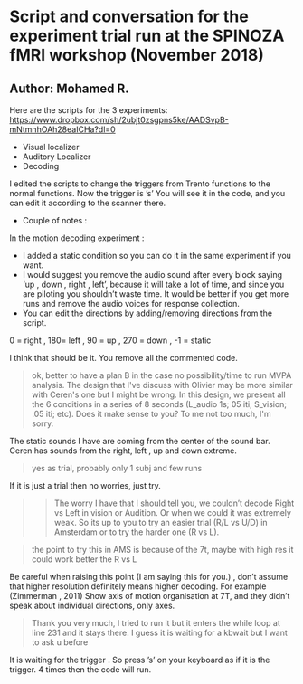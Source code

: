 # Script and conversation for the experiment trial run at the SPINOZA fMRI workshop (November 2018)

## Author: Mohamed R.

Here are the scripts for the 3 experiments: https://www.dropbox.com/sh/2ubjt0zsgpns5ke/AADSvpB-mNtmnhOAh28eaICHa?dl=0
- Visual localizer
- Auditory Localizer
- Decoding

I edited the scripts to change the triggers from Trento functions to the normal functions.
Now the trigger is ’s’
You will see it in the code, and you can edit it according to the scanner there.

- Couple of notes :

In the motion decoding experiment :
- I added a static condition so you can do it in the same experiment if you want.
- I would suggest you remove the audio sound after every block saying ‘up , down , right , left’, because it will take a lot of time, and since you are piloting you shouldn’t waste time. It would be better if you get more runs and remove the audio voices for response collection.
- You can edit the directions by adding/removing directions from the script.

0 = right , 180= left , 90 = up , 270 = down , -1 = static

I think that should be it.
You remove all the commented code.

>ok, better to have a plan B in the case no possibility/time to run MVPA analysis. The design that I've discuss with Olivier may be more similar with Ceren's one but I might be wrong. In this design, we present all the 6 conditions in a series of 8 seconds (L_audio 1s; 05 iti; S_vision; .05 iti; etc).
Does it make sense to you? To me not too much, I'm sorry.


The static sounds I have are coming from the center of the sound bar.
Ceren has sounds from the right, left , up and down extreme.

>yes as trial, probably only 1 subj and few runs

If it is just a trial then no worries, just try.

>>The worry I have that I should tell you, we couldn’t decode Right vs Left in vision or Audition. Or when we could it was extremely weak. So its up to you to try an easier trial (R/L vs U/D) in Amsterdam or to try the harder one (R vs L).

>the point to try this in AMS is because of the 7t, maybe with high res it could work better the R vs L

Be careful when raising this point (I am saying this for you.) , don’t assume that higher resolution definitely means higher decoding.
For example (Zimmerman , 2011) Show axis of motion organisation at 7T, and they didn’t speak about individual directions, only axes.

>Thank you very much, I tried to run it but it enters the while loop at line 231 and it stays there. I guess it is waiting for a kbwait but I want to ask u before

It is waiting for the trigger . So press ’s’ on your keyboard as if it is the trigger. 4 times then the code will run.
